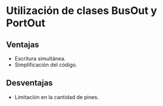 # Utilización de clases BusOut y PortOut

## Ventajas
* Escritura simultánea.
* Simplificación del código.

## Desventajas
* Limitación en la cantidad de pines.
